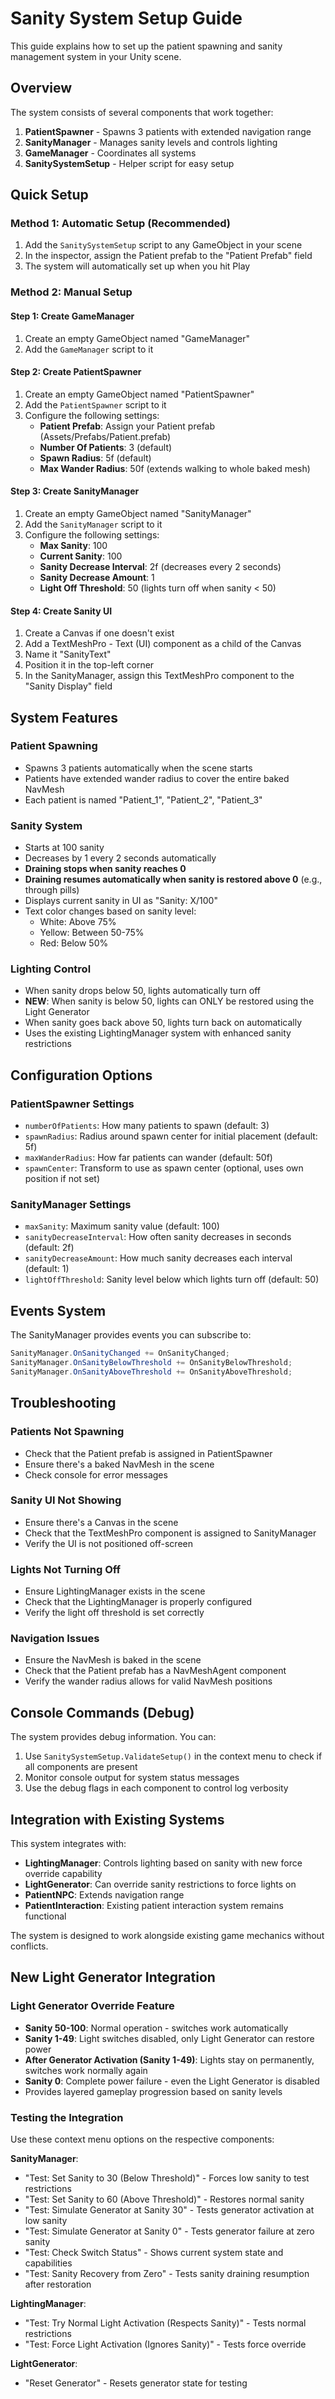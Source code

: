 # Sanity System Setup Guide

This guide explains how to set up the patient spawning and sanity management system in your Unity scene.

## Overview

The system consists of several components that work together:

1. **PatientSpawner** - Spawns 3 patients with extended navigation range
2. **SanityManager** - Manages sanity levels and controls lighting
3. **GameManager** - Coordinates all systems
4. **SanitySystemSetup** - Helper script for easy setup

## Quick Setup

### Method 1: Automatic Setup (Recommended)

1. Add the `SanitySystemSetup` script to any GameObject in your scene
2. In the inspector, assign the Patient prefab to the "Patient Prefab" field
3. The system will automatically set up when you hit Play

### Method 2: Manual Setup

#### Step 1: Create GameManager
1. Create an empty GameObject named "GameManager"
2. Add the `GameManager` script to it

#### Step 2: Create PatientSpawner
1. Create an empty GameObject named "PatientSpawner"
2. Add the `PatientSpawner` script to it
3. Configure the following settings:
   - **Patient Prefab**: Assign your Patient prefab (Assets/Prefabs/Patient.prefab)
   - **Number Of Patients**: 3 (default)
   - **Spawn Radius**: 5f (default)
   - **Max Wander Radius**: 50f (extends walking to whole baked mesh)

#### Step 3: Create SanityManager
1. Create an empty GameObject named "SanityManager"
2. Add the `SanityManager` script to it
3. Configure the following settings:
   - **Max Sanity**: 100
   - **Current Sanity**: 100
   - **Sanity Decrease Interval**: 2f (decreases every 2 seconds)
   - **Sanity Decrease Amount**: 1
   - **Light Off Threshold**: 50 (lights turn off when sanity < 50)

#### Step 4: Create Sanity UI
1. Create a Canvas if one doesn't exist
2. Add a TextMeshPro - Text (UI) component as a child of the Canvas
3. Name it "SanityText"
4. Position it in the top-left corner
5. In the SanityManager, assign this TextMeshPro component to the "Sanity Display" field

## System Features

### Patient Spawning
- Spawns 3 patients automatically when the scene starts
- Patients have extended wander radius to cover the entire baked NavMesh
- Each patient is named "Patient_1", "Patient_2", "Patient_3"

### Sanity System
- Starts at 100 sanity
- Decreases by 1 every 2 seconds automatically
- **Draining stops when sanity reaches 0**
- **Draining resumes automatically when sanity is restored above 0** (e.g., through pills)
- Displays current sanity in UI as "Sanity: X/100"
- Text color changes based on sanity level:
  - White: Above 75%
  - Yellow: Between 50-75%
  - Red: Below 50%

### Lighting Control
- When sanity drops below 50, lights automatically turn off
- **NEW**: When sanity is below 50, lights can ONLY be restored using the Light Generator
- When sanity goes back above 50, lights turn back on automatically
- Uses the existing LightingManager system with enhanced sanity restrictions

## Configuration Options

### PatientSpawner Settings
- `numberOfPatients`: How many patients to spawn (default: 3)
- `spawnRadius`: Radius around spawn center for initial placement (default: 5f)
- `maxWanderRadius`: How far patients can wander (default: 50f)
- `spawnCenter`: Transform to use as spawn center (optional, uses own position if not set)

### SanityManager Settings
- `maxSanity`: Maximum sanity value (default: 100)
- `sanityDecreaseInterval`: How often sanity decreases in seconds (default: 2f)
- `sanityDecreaseAmount`: How much sanity decreases each interval (default: 1)
- `lightOffThreshold`: Sanity level below which lights turn off (default: 50)

## Events System

The SanityManager provides events you can subscribe to:

```csharp
SanityManager.OnSanityChanged += OnSanityChanged;
SanityManager.OnSanityBelowThreshold += OnSanityBelowThreshold;
SanityManager.OnSanityAboveThreshold += OnSanityAboveThreshold;
```

## Troubleshooting

### Patients Not Spawning
- Check that the Patient prefab is assigned in PatientSpawner
- Ensure there's a baked NavMesh in the scene
- Check console for error messages

### Sanity UI Not Showing
- Ensure there's a Canvas in the scene
- Check that the TextMeshPro component is assigned to SanityManager
- Verify the UI is not positioned off-screen

### Lights Not Turning Off
- Ensure LightingManager exists in the scene
- Check that the LightingManager is properly configured
- Verify the light off threshold is set correctly

### Navigation Issues
- Ensure the NavMesh is baked in the scene
- Check that the Patient prefab has a NavMeshAgent component
- Verify the wander radius allows for valid NavMesh positions

## Console Commands (Debug)

The system provides debug information. You can:

1. Use `SanitySystemSetup.ValidateSetup()` in the context menu to check if all components are present
2. Monitor console output for system status messages
3. Use the debug flags in each component to control log verbosity

## Integration with Existing Systems

This system integrates with:
- **LightingManager**: Controls lighting based on sanity with new force override capability
- **LightGenerator**: Can override sanity restrictions to force lights on
- **PatientNPC**: Extends navigation range
- **PatientInteraction**: Existing patient interaction system remains functional

The system is designed to work alongside existing game mechanics without conflicts.

## New Light Generator Integration

### Light Generator Override Feature
- **Sanity 50-100**: Normal operation - switches work automatically
- **Sanity 1-49**: Light switches disabled, only Light Generator can restore power
- **After Generator Activation (Sanity 1-49)**: Lights stay on permanently, switches work normally again
- **Sanity 0**: Complete power failure - even the Light Generator is disabled
- Provides layered gameplay progression based on sanity levels

### Testing the Integration
Use these context menu options on the respective components:

**SanityManager**:
- "Test: Set Sanity to 30 (Below Threshold)" - Forces low sanity to test restrictions
- "Test: Set Sanity to 60 (Above Threshold)" - Restores normal sanity
- "Test: Simulate Generator at Sanity 30" - Tests generator activation at low sanity
- "Test: Simulate Generator at Sanity 0" - Tests generator failure at zero sanity
- "Test: Check Switch Status" - Shows current system state and capabilities
- "Test: Sanity Recovery from Zero" - Tests sanity draining resumption after restoration

**LightingManager**:
- "Test: Try Normal Light Activation (Respects Sanity)" - Tests normal restrictions
- "Test: Force Light Activation (Ignores Sanity)" - Tests force override

**LightGenerator**:
- "Reset Generator" - Resets generator state for testing
